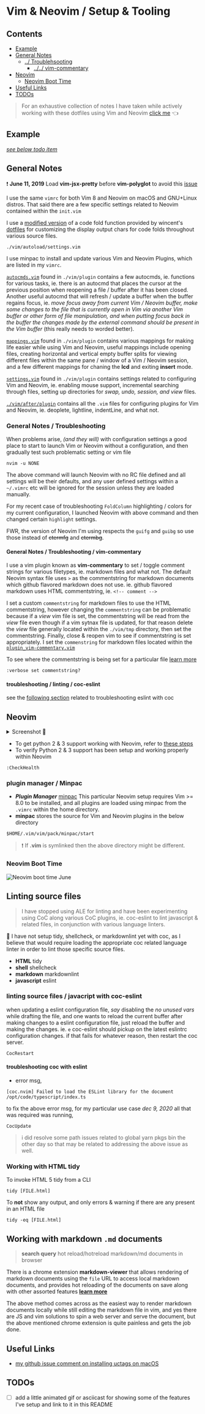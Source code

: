 # Vim & Neovim / Setup & Tooling

## Contents

<a id="contents"></a>

- [Example](#example)
- [General Notes](#general-notes)
  - [../ Troublehsooting](#troubleshooting)
    - [../../ vim-commentary](#tshoot-vim-commentary)
- [Neovim](#neovim)
  - [Neovim Boot Time](#neovim-boot-time)
- [Useful Links](#useful-links)
- [TODOs](#todos)

> For an exhaustive collection of notes I have taken while actively working with these dotfiles using Vim and Neovim [click me](https://github.com/ipatch/dotfiles/wiki/vim-neovim-Notes) 👈


## Example

<a id="example"></a>

[_see below todo item_](#todos)


## General Notes

<a id="general-notes"></a>

❗️ **June 11, 2019** Load **vim-jsx-pretty** before **vim-polyglot** to avoid this [issue](https://github.com/MaxMEllon/vim-jsx-pretty/issues/69)

I use the same `vimrc` for both Vim 8 and Neovim on macOS and GNU+Linux distros.  That said there are a few specific settings related to Neovim contained within the `init.vim`

I use a [modified version](https://github.com/ipatch/dotfiles/blob/master/editors/vim/vim/autoload/settings.vim) of a code fold function provided by wincent's [dotfiles](https://github.com/wincent/wincent) for customizing the display output chars for code folds throughout various source files.

```shell
./vim/autoload/settings.vim
```

I use minpac to install and update various Vim and Neovim Plugins, which are listed in my `vimrc`.

[`autocmds.vim`](https://github.com/ipatch/dotfiles/blob/master/editors/vim/vim/plugin/autocmds.vim) found in `./vim/plugin` contains a few autocmds, ie. functions for various tasks, ie. there is an autocmd that places the cursor at the previous position when reopening a file / buffer after it has been closed.  Another useful autocmd that will refresh / update a buffer when the buffer regains focus, ie. _move focus away from current Vim / Neovim buffer, make some changes to the file that is currently open in Vim via another Vim buffer or other form of file manipulation, and when putting focus back in the buffer the changes made by the external command should be present in the Vim buffer_ (this really needs to worded better).

[`mappings.vim`](https://github.com/ipatch/dotfiles/blob/master/editors/vim/vim/plugin/mappings.vim) found in `./vim/plugin` contains various mappings for making life easier while using Vim and Neovim, useful mappings include opening files, creating horizontal and vertical empty buffer splits for viewing different files within the same pane / window of a Vim / Neovim session, and a few different mappings for chaning the **lcd** and exiting **insert** mode.

[`settings.vim`](https://github.com/ipatch/dotfiles/blob/master/editors/vim/vim/plugin/settings.vim) found in `./vim/plugin` contains settings related to configuring Vim and Neovim, ie. enabling mouse support, incremental searching through files, setting up directories for _swap, undo, session, and view_ files. 

[`./vim/after/plugin`]( https://github.com/ipatch/dotfiles/tree/master/editors/vim/vim/after/plugin) contains all the `.vim` files for configuring plugins for Vim and Neovim, ie. deoplete, lightline, indentLine, and what not.


### General Notes / Troubleshooting

<a id="troubleshooting"></a>

When problems arise, _(and they will)_ with configuration settings a good place to start to launch Vim or Neovim without a configuration, and then gradually test such problematic setting or vim file

```shell
nvim -u NONE
```

The above command will launch Neovim with no RC file defined and all settings will be their defaults, and any user defined settings within a `~/.vimrc` etc will be ignored for the session unless they are loaded manually.

For my recent case of troubleshooting `FoldColumn` highlighting / colors for my current configuration, I launched Neovim with above command and then changed certain `highlight` settings.

FWR, the version of Neovim I'm using respects the `guifg` and `guibg` so use those instead of ~~ctermfg~~ and ~~ctermbg~~.


#### General Notes / Troubleshooting / vim-commentary

<a id="tshoot-vim-commentary"></a>

I use a vim plugin known as **vim-commentary** to set / toggle comment strings for various filetypes, ie. markdown files and what not.  The default Neovim syntax file uses `>` as the commentstring for markdown documents which github flavored markdown does not use. ie. github flavored markdown uses HTML commentstring, ie. `<!-- comment -->`

I set a custom `commentstring` for markdown files to use the HTML commentstring, however changing the `commentstring` can be problematic because if a _view_ vim file is set, the commentstring will be read from the _view_ file even though if a vim sytnax file is updated, for that reason delete the _view_ file generally located within the `./vim/tmp` directory, then set the commentstring. Finally, close & reopen vim to see if commentstring is set appropriately.  I set the `commenstring` for markdown files located within the [`plugin_vim-commentary.vim`](https://github.com/ipatch/dotfiles/commit/596936)

To see where the commentstring is being set for a particular file [learn more](https://github.com/tpope/vim-commentary/issues/90)

```vim
:verbose set commentstring?
```

#### troubleshooting / linting / coc-eslint

see the [following section][link1] related to troubleshooting eslint with coc

[link1]: #linting-coc-eslint

## Neovim

<a id="neovim"></a>

<details>
<summary>Screenshot 📸</summary>
<img src="https://raw.githubusercontent.com/wiki/ipatch/dotfiles/lib/Neovim-2018-april-late.png" alt="nvim-screenshot">
</details>

- To get python 2 & 3 support working with Neovim, refer to [these steps](https://github.com/ipatch/dotfiles/wiki/Neovim-Vim-Notes#python-support-setting-up-python-23)
- To verify Python 2 & 3 support has been setup and working properly within Neovim

```vim
:CheckHealth
```


### plugin manager / Minpac

<a id="plugin-manager"></a>

- ___Plugin Manager___ [minpac](https://github.com/k-takataminpac) This particular Neovim setup requires Vim >= 8.0 to be installed, and all plugins are loaded using minpac from the `.vimrc` within the home directory.
- **minpac** stores the source for Vim and Neovim plugins in the below directory

```shell
$HOME/.vim/vim/pack/minpac/start
```

> ❗️ If **.vim** is symlinked then the above directory might be different.


### Neovim Boot Time

<a id="neovim-boot-time"></a>

![Neovim boot time June](https://i.imgur.com/8UAyTlC.png)


## Linting source files

<a id="linting-source-files"></a>

> I have stopped using ALE for linting and have been experimenting using CoC along various CoC plugins, ie. coc-eslint to lint javascript & related files, in conjunction with various language linters.

🚨 I have not setup tidy, shellcheck, or markdownlint yet with coc, as I believe that would require loading the appropriate coc related language linter in order to lint those specific source files.

- **HTML** tidy
- **shell** shellcheck
- **markdown** markdownlint
- **javascript** eslint

### linting source files / javacript with coc-eslint

<a id="linting-coc-eslint"></a>

when updating a eslint configuration file, _say_ disabling the _no unused vars_ while drafting the file, and one wants to reload the current buffer after making changes to a eslint configuration file, just reload the buffer and making the changes. ie. `e` coc-eslint should pickup on the latest eslintrc configuration changes. if that fails for whatever reason, then restart the coc server.

```vim
CocRestart
```

#### troubleshooting coc with eslint

- error msg,

```
[coc.nvim] Failed to load the ESLint library for the document /opt/code/typescript/index.ts
```

to fix the above error msg, for my particular use case _dec 9, 2020_ all that was required was running,

```vim
CocUpdate
```

> i did resolve some path issues related to global yarn pkgs bin the other day so that may be related to addressing the above issue as well.

### Working with HTML tidy

<a id="working-with-html-tidy"></a>

To invoke HTML 5 tidy from a CLI

```shell
tidy [FILE.html]
```

To **not** show any output, and only errors & warning if there are any present in an HTML file

```shell
tidy -eq [FILE.html]
```

## Working with markdown `.md` documents

> **search query** hot reload/hotreload markdown/md documents in browser

There is a chrome extension **markdown-viewer** that allows rendering of markdown documents using the `file` URL to access local markdown documents, and provides hot reloading of the documents on save along with other assorted features [**learn more**][lnk1]

[lnk1]: <https://github.com/simov/markdown-viewer>

The above method comes across as the easiest way to render markdown documents locally while still editing the markdown file in vim, and yes there are JS and vim solutions to spin a web server and serve the document, but the above mentioned chrome extension is quite painless and gets the job done.


## Useful Links

<a id="useful-links"></a>

- [my github issue comment on installing uctags on macOS](https://github.com/universal-ctags/homebrew-universal-ctags/issues/23#issuecomment-583781848)

## TODOs

<a id="todos"></a>

- [ ] add a little animated gif or asciicast for showing some of the features I've setup and link to it in this README
